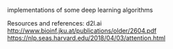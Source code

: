 implementations of some deep learning algorithms

Resources and references:
d2l.ai
http://www.bioinf.jku.at/publications/older/2604.pdf
https://nlp.seas.harvard.edu/2018/04/03/attention.html
